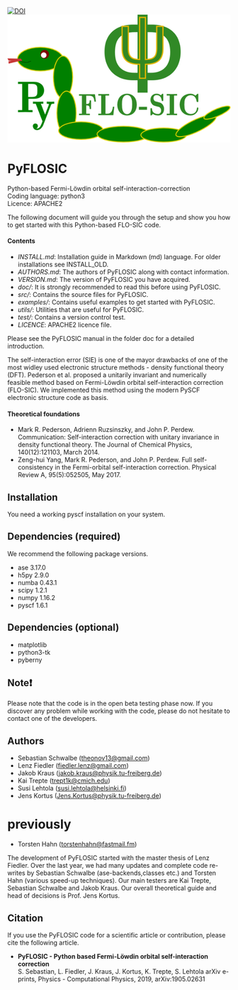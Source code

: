 [![DOI](https://zenodo.org/badge/185756742.svg)](https://zenodo.org/badge/latestdoi/185756742)
![GitHub Logo](/images/pyflosic_logo.png)


# PyFLOSIC 
Python-based Fermi-Löwdin orbital self-interaction-correction  
Coding language: python3   
Licence: APACHE2   

The following document will guide you through the setup and show you how to get started with this Python-based FLO-SIC code.

#### Contents

- *INSTALL.md*: Installation guide in Markdown (md) language. For older installations see INSTALL_OLD.  
- *AUTHORS.md*: The authors of PyFLOSIC along with contact information.
- *VERSION.md*: The version of PyFLOSIC you have acquired.
- *doc/*: It is strongly recommended to read this before using PyFLOSIC.
- *src/*: Contains the source files for PyFLOSIC.
- *examples/*: Contains useful examples to get started with PyFLOSIC. 
- *utils/*: Utilities that are useful for PyFLOSIC.
- *test/*: Contains a version control test.
- *LICENCE*: APACHE2 licence file.

Please see the PyFLOSIC manual in the folder doc for a detailed introduction.

The self-interaction error (SIE) is one of the mayor drawbacks of one of the most widley used electronic structure methods - density functional theory (DFT). Pederson et al. proposed a unitarily invariant and numerically feasible method based on Fermi-Löwdin orbital self-interaction correction (FLO-SIC). We implemented this method using the modern PySCF electronic structure code as basis.   

#### Theoretical foundations  
* Mark R. Pederson, Adrienn Ruzsinszky, and John P. Perdew. Communication: Self-interaction correction with unitary invariance in density functional theory. The Journal of Chemical Physics, 140(12):121103, March 2014.
* Zeng-hui Yang, Mark R. Pederson, and John P. Perdew. Full self-consistency in the Fermi-orbital self-interaction correction. Physical Review A, 95(5):052505, May 2017.  

## Installation 
You need a working pyscf installation on your system. 

## Dependencies (required)
We recommend the following package versions. 

* ase 3.17.0
* h5py 2.9.0
* numba 0.43.1
* scipy 1.2.1
* numpy 1.16.2
* pyscf 1.6.1

## Dependencies (optional)

* matplotlib 
* python3-tk
* pyberny


## Note:heavy_exclamation_mark:
Please note that the code is in the open beta testing phase now. If you discover any problem while working with the code, please do not hesitate to contact one of the developers.      

## Authors 

* Sebastian Schwalbe (theonov13@gmail.com) 
* Lenz Fiedler (fiedler.lenz@gmail.com)
* Jakob Kraus (jakob.kraus@physik.tu-freiberg.de) 
* Kai Trepte (trept1k@cmich.edu) 
* Susi Lehtola (susi.lehtola@helsinki.fi)
* Jens Kortus (Jens.Kortus@physik.tu-freiberg.de)

# previously 
* Torsten Hahn (torstenhahn@fastmail.fm)

The development of PyFLOSIC started with the master thesis of Lenz Fiedler. Over the last year, we had many updates and complete code re-writes by Sebastian Schwalbe (ase-backends,classes etc.) and Torsten Hahn (various speed-up techniques). Our main testers are Kai Trepte, Sebastian Schwalbe and Jakob Kraus. Our overall theoretical guide and head of decisions is Prof. Jens Kortus.

## Citation
If you use the PyFLOSIC code for a scientific article or contribution, please cite the following article. 

* **PyFLOSIC - Python based Fermi-Löwdin orbital self-interaction correction**  
  S. Sebastian, L. Fiedler, J. Kraus, J. Kortus, K. Trepte, S. Lehtola
  arXiv e-prints, Physics - Computational Physics, 2019, arXiv:1905.02631  
